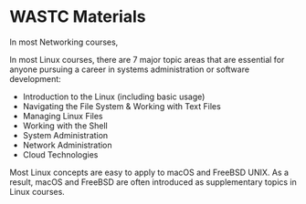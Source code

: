 # WASTC Materials

In most Networking courses, 



In most Linux courses, there are 7 major topic areas that are essential for anyone pursuing a career in systems administration or software development:
- Introduction to the Linux (including basic usage)
- Navigating the File System & Working with Text Files
- Managing Linux Files
- Working with the Shell
- System Administration
- Network Administration
- Cloud Technologies

Most Linux concepts are easy to apply to macOS and FreeBSD UNIX. As a result, macOS and FreeBSD are often introduced as supplementary topics in Linux courses.

